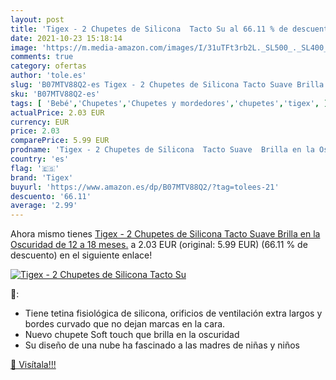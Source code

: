 ```yaml
---
layout: post
title: 'Tigex - 2 Chupetes de Silicona  Tacto Su al 66.11 % de descuento'
date: 2021-10-23 15:18:14
image: 'https://m.media-amazon.com/images/I/31uTFt3rb2L._SL500_._SL400_.jpg'
comments: true
category: ofertas
author: 'tole.es'
slug: 'B07MTV88Q2-es Tigex - 2 Chupetes de Silicona Tacto Suave Brilla en la...'
sku: 'B07MTV88Q2-es'
tags: [ 'Bebé','Chupetes','Chupetes y mordedores','chupetes','tigex', ]
actualPrice: 2.03 EUR
currency: EUR
price: 2.03
comparePrice: 5.99 EUR
prodname: 'Tigex - 2 Chupetes de Silicona  Tacto Suave  Brilla en la Oscuridad  de 12 a 18 meses.'
country: 'es'
flag: '🇪🇸'
brand: 'Tigex'
buyurl: 'https://www.amazon.es/dp/B07MTV88Q2/?tag=tolees-21'
descuento: '66.11'
average: '2.99'
---
```


Ahora mismo tienes [Tigex - 2 Chupetes de Silicona  Tacto Suave  Brilla en la Oscuridad  de 12 a 18 meses.](https://www.amazon.es/dp/B07MTV88Q2/?tag=tolees-21) a 2.03 EUR (original: 5.99 EUR) (66.11 %  de descuento) en el siguiente enlace!

[![Tigex - 2 Chupetes de Silicona  Tacto Su](https://m.media-amazon.com/images/I/31uTFt3rb2L._SL500_._SL400_.jpg)](https://www.amazon.es/dp/B07MTV88Q2/?tag=tolees-21)

🔎:

- Tiene tetina fisiológica de silicona, orificios de ventilación extra largos y bordes curvado que no dejan marcas en la cara.
- Nuevo chupete Soft touch que brilla en la oscuridad
- Su diseño de una nube ha fascinado a las madres de niñas y niños

[🛒 Visítala!!!](https://www.amazon.es/dp/B07MTV88Q2/?tag=tolees-21)
